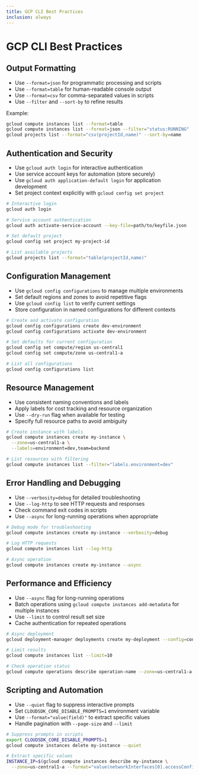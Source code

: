 ```yaml
---
title: GCP CLI Best Practices
inclusion: always
---
```


# GCP CLI Best Practices

## Output Formatting
- Use `--format=json` for programmatic processing and scripts
- Use `--format=table` for human-readable console output
- Use `--format=csv` for comma-separated values in scripts
- Use `--filter` and `--sort-by` to refine results

Example:
```bash
gcloud compute instances list --format=table
gcloud compute instances list --format=json --filter="status:RUNNING"
gcloud projects list --format="csv(projectId,name)" --sort-by=name
```

## Authentication and Security
- Use `gcloud auth login` for interactive authentication
- Use service account keys for automation (store securely)
- Use `gcloud auth application-default login` for application development
- Set project context explicitly with `gcloud config set project`

```bash
# Interactive login
gcloud auth login

# Service account authentication
gcloud auth activate-service-account --key-file=path/to/keyfile.json

# Set default project
gcloud config set project my-project-id

# List available projects
gcloud projects list --format="table(projectId,name)"
```

## Configuration Management
- Use `gcloud config configurations` to manage multiple environments
- Set default regions and zones to avoid repetitive flags
- Use `gcloud config list` to verify current settings
- Store configuration in named configurations for different contexts

```bash
# Create and activate configuration
gcloud config configurations create dev-environment
gcloud config configurations activate dev-environment

# Set defaults for current configuration
gcloud config set compute/region us-central1
gcloud config set compute/zone us-central1-a

# List all configurations
gcloud config configurations list
```

## Resource Management
- Use consistent naming conventions and labels
- Apply labels for cost tracking and resource organization
- Use `--dry-run` flag when available for testing
- Specify full resource paths to avoid ambiguity

```bash
# Create instance with labels
gcloud compute instances create my-instance \
  --zone=us-central1-a \
  --labels=environment=dev,team=backend

# List resources with filtering
gcloud compute instances list --filter="labels.environment=dev"
```

## Error Handling and Debugging
- Use `--verbosity=debug` for detailed troubleshooting
- Use `--log-http` to see HTTP requests and responses
- Check command exit codes in scripts
- Use `--async` for long-running operations when appropriate

```bash
# Debug mode for troubleshooting
gcloud compute instances create my-instance --verbosity=debug

# Log HTTP requests
gcloud compute instances list --log-http

# Async operation
gcloud compute instances create my-instance --async
```

## Performance and Efficiency
- Use `--async` flag for long-running operations
- Batch operations using `gcloud compute instances add-metadata` for multiple instances
- Use `--limit` to control result set size
- Cache authentication for repeated operations

```bash
# Async deployment
gcloud deployment-manager deployments create my-deployment --config=config.yaml --async

# Limit results
gcloud compute instances list --limit=10

# Check operation status
gcloud compute operations describe operation-name --zone=us-central1-a
```

## Scripting and Automation
- Use `--quiet` flag to suppress interactive prompts
- Set `CLOUDSDK_CORE_DISABLE_PROMPTS=1` environment variable
- Use `--format="value(field)"` to extract specific values
- Handle pagination with `--page-size` and `--limit`

```bash
# Suppress prompts in scripts
export CLOUDSDK_CORE_DISABLE_PROMPTS=1
gcloud compute instances delete my-instance --quiet

# Extract specific values
INSTANCE_IP=$(gcloud compute instances describe my-instance \
  --zone=us-central1-a --format="value(networkInterfaces[0].accessConfigs[0].natIP)")
```